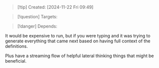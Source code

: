 
>[!tip] Created: [2024-11-22 Fri 09:49]

>[!question] Targets: 

>[!danger] Depends: 

It would be expensive to run, but if you were typing and it was trying to generate everything that came next based on having full context of the definitions.

Plus have a streaming flow of helpful lateral thinking things that might be beneficial.